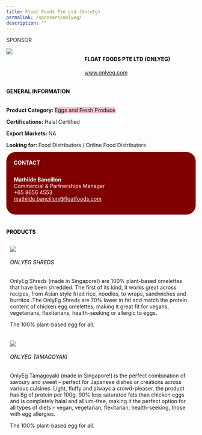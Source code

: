 ```yaml
---
title: Float Foods Pte Ltd (OnlyEg)
permalink: /sponsors/onlyeg/
description: ""
---
```

<head>
	<div class="flex-paragraph">
		<!--hi there! this is a comment and will provide you with instructional guides-->
		<!--insert booth number here!-->
		<p style="text-transform: uppercase">Sponsor</p></div>
			<div class="flex-container" style="display: flex; flex-wrap: wrap;">
				<!--insert DOWNLOAD link of company logo between the " marks!-->
			<div class="card sgds" style="flex: 1 1 40%; display: block;"><img src="https://drive.google.com/u/0/uc?id=1QnpK-pD_4QP7Cm1NIGMAn-K2sKRQVKUg&export=download"></div>
	<div class="card-sgds" style="flex: 1 1 58%; display: block; margin-left: 3px">
		<h4 style="text-transform: uppercase; color: black;"><!--insert the exhibitor's name between the <b> tags here--><b>Float Foods Pte Ltd (OnlyEg)</b></h4><!--insert the exhibitor's description between the <p> tags here-->
		<!--insert the exhibitor's website link, making sure there is "https:// www." present please. make sure the entire https link goes in between the " marks-->
		<p><a href="https://www.onlyeg.com" target="_blank"><!--insert the www website link here (no need for https)-->www.onlyeg.com</a></p>
	</div>
</div>
</head>

<body>
	<h4 style="text-transform: uppercase; color: black;"><b>General Information</b></h4>
		<div class="flex-container" style="display: flex; flex-wrap: wrap;">
			<div class="card sgds" style="flex: 1 1 65%; display: block; align-self: stretch">
			<div class="flex-paragraph">
			<p><b>Product Category: </b><span style=" background-color: pink; border-radius: 10 px;"><!--insert the exhibitor's pdt cat between the <p> tags here-->Eggs and Fresh Produce</span></p> 
				<p><b>Certifications: </b><!--insert all the exhibitor's certifications between the </b> and </p> here-->Halal Certified</p>
			<p><b>Export Markets: </b><!--insert all the exhibitor's export markets between the </b> and </p> here-->NA</p>
			<p style="margin-bottom: 10px;"><b>Looking for: </b><!--insert all the exhibitor's potential business partners between the </b> and </p> here-->Food Distributors / Online Food Distributors</p>
			</div>
		</div>
		<div class="card sgds" style="flex: 1 1 35%; padding: 10px; display: block; background-color: maroon; border-radius: 25px; align-self: center;">
		<h4 style="color: white; margin-top: 10px; margin-left: 10px;">CONTACT</h4>
		<div class="flex-paragraph">
			<!--replace with exhibitor's: -->
			<p style="padding: 10px; color: white;"><b><!-- POC name-->Mathilde Bancillon</b><br><!-- designation-->Commercial & Partnerships Manager<br><!--contact number-->+65 8656 4553<br><!-- for linking purposes, insert their email after "mailto:"...--><a href="mailto:mathilde.bancillon@floatfoods.com" style="color: white;"><!--...and also include the display email before </a> here-->mathilde.bancillon@floatfoods.com</a></p>
		</div>
			</div>
		</div>
	<br>
		<h4 style="text-transform: uppercase; color: black;"><b>products</b></h4>
<div style="display: flex; flex-wrap: wrap;">
  <div class="card sgds" style="flex: 1 1 47%; margin: 10px; display: block;"><!--insert the exhibitor's DOWNLOAD image for product between the " marks here-->
	<div class="flex-image" style="display: block;"><img src="https://drive.google.com/u/0/uc?id=1uN-x-d736LKSDRN4FPFCZ7rnWveP0pAa&export=download"></div>
	<div class="flex-paragraph">
		<h6 style="text-transform: uppercase; color: black;"><!--insert product name before </h6> and product description after <p>-->OnlyEg Shreds</h6>
		<p>OnlyEg Shreds (made in Singapore!) are 100% plant-based omelettes that have been shredded. The first of its kind, it works great across recipes, from Asian style fried rice, noodles, to wraps, sandwiches and burritos .The OnlyEg Shreds are 70% lower in fat and match the protein content of chicken egg omelettes, making it great fit for vegans, vegetarians, flexitarians, health-seeking or allergic to eggs.

The 100% plant-based egg for all.</p></div>
	</div>
		<div class="card sgds" style="flex: 1 1 47%; margin: 10px; display: block;">
		<div class="flex-image" style="display: block;"><img src="https://drive.google.com/u/0/uc?id=1uN-x-d736LKSDRN4FPFCZ7rnWveP0pAa&export=download"></div>
	<div class="flex-paragraph">
		<h6 style="text-transform: uppercase; color: black;">OnlyEg Tamagoyaki</h6>
		<p>OnlyEg Tamagoyaki (made in Singapore!) is the perfect combination of savoury and sweet – perfect for Japanese dishes or creations across various cuisines. Light, fluffy and always a crowd-pleaser, the product has 8g of protein per 100g, 90% less saturated fats than chicken eggs and is completely halal and allium-free, making it the perfect option for all types of diets – vegan, vegetarian, flexitarian, health-seeking, those with egg allergies. 

The 100% plant-based egg for all.</p></div>
	</div>
	<!--don't delete these 2 tags. double check how the layout looks on the right too and lemme know if there are any problems! thank u so much for ur hardwork!-->
	</div>
</body>